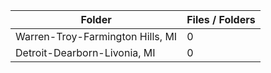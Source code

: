 | Folder                           |   Files / Folders |
|----------------------------------|-------------------|
| Warren-Troy-Farmington Hills, MI |                 0 |
| Detroit-Dearborn-Livonia, MI     |                 0 |